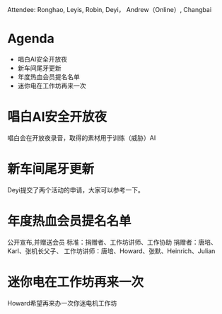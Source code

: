 Attendee: Ronghao, Leyis, Robin, Deyi， Andrew（Online）, Changbai

# Agenda

- 唱白AI安全开放夜
- 新车间尾牙更新
- 年度热血会员提名名单
- 迷你电在工作坊再来一次


# 唱白AI安全开放夜
唱白会在开放夜录音，取得的素材用于训练（威胁）AI

# 新车间尾牙更新
Deyi提交了两个活动的申请，大家可以参考一下。

# 年度热血会员提名名单
公开宣布,并赠送会员
标准：捐赠者、工作坊讲师、工作协助
捐赠者：唐培、Karl、张机长父子、
工作坊讲师：唐培、Howard、张默、Heinrich、Julian

# 迷你电在工作坊再来一次
Howard希望再来办一次你迷电机工作坊


